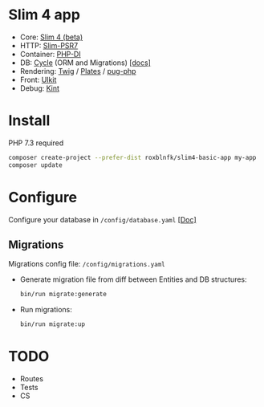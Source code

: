 # Slim 4 app

- Core: [Slim 4 (beta)](//github.com/slimphp/Slim)
- HTTP: [Slim-PSR7](//github.com/slimphp/Slim-Psr7)
- Container: [PHP-DI](//github.com/PHP-DI/PHP-DI)
- DB: [Cycle](//github.com/cycle) (ORM and Migrations) [[docs]](//github.com/cycle/docs)
- Rendering: [Twig](//github.com/twigphp/Twig) / [Plates](//github.com/thephpleague/plates) / [pug-php](//github.com/pug-php/pug)
- Front: [UIkit](//github.com/uikit/uikit)
- Debug: [Kint](//github.com/kint-php/kint)

# Install

PHP 7.3 required

```bash
composer create-project --prefer-dist roxblnfk/slim4-basic-app my-app
composer update
```

# Configure

Configure your database in `/config/database.yaml` [[Doc]](//github.com/cycle/docs/blob/master/basic/connect.md)

## Migrations

Migrations config file: `/config/migrations.yaml`

- Generate migration file from diff between Entities and DB structures:
    ```bash
    bin/run migrate:generate
    ```
- Run migrations:
    ```bash
    bin/run migrate:up
    ```

# TODO

- Routes
- Tests
- CS
